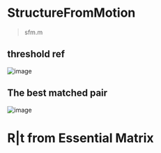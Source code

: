 # StructureFromMotion
>  sfm.m
## threshold ref
![image](https://github.com/KYH04444/StructureFromMotion/assets/121211187/65ca7d4c-f5b6-4841-be87-d491d8232211)

## The best matched pair
![image](https://github.com/KYH04444/StructureFromMotion/assets/121211187/24ba24f7-12fd-42ea-96b1-f82e3f856998)

# R|t from Essential Matrix 
